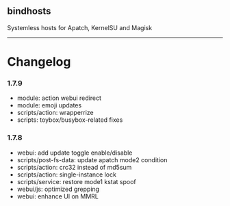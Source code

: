 ## bindhosts
Systemless hosts for Apatch, KernelSU and Magisk

---

# Changelog
### 1.7.9
- module: action webui redirect
- module: emoji updates
- scripts/action: wrapperrize
- scripts: toybox/busybox-related fixes

### 1.7.8
- webui: add update toggle enable/disable
- scripts/post-fs-data: update apatch mode2 condition
- scripts/action: crc32 instead of md5sum
- scripts/action: single-instance lock
- scripts/service: restore mode1 kstat spoof
- webui/js: optimized grepping
- webui: enhance UI on MMRL


